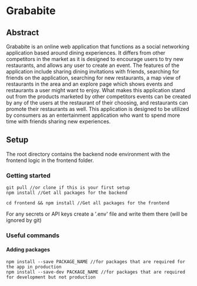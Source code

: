 # Grababite
## Abstract
Grababite is an online web application that functions as a social networking application based around dining experiences. It differs from other competitors in the market as it is designed to encourage users to try new restaurants, and allows any user to create an event. The features of the application include sharing dining invitations with friends, searching for friends on the application, searching for new restaurants, a map view of restaurants in the area and an explore page which shows events and restaurants a user might want to enjoy. What makes this application stand out from the products marketed by other competitors events can be created by any of the users at the restaurant of their choosing, and restaurants can promote their restaurants as well. This application is designed to be utilized by consumers as an entertainment application who want to spend more time with friends sharing new experiences.

## Setup
The root directory contains the backend node environment with the frontend logic in the frontend folder.

### Getting started
    git pull //or clone if this is your first setup
    npm install //Get all packages for the backend

    cd frontend && npm install //Get all packages for the frontend

For any secrets or API keys create a '.env' file and write them there (will be ignored by git)

### Useful commands
#### Adding packages
    npm install --save PACKAGE_NAME //for packages that are required for the app in production
    npm install --save-dev PACKAGE_NAME //for packages that are required for development but not production
